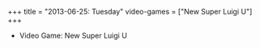 +++
title = "2013-06-25: Tuesday"
video-games = ["New Super Luigi U"]
+++


* Video Game: New Super Luigi U
